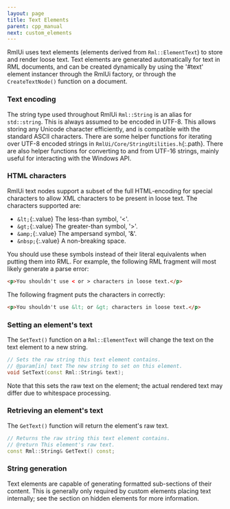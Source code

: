 ```yaml
---
layout: page
title: Text Elements
parent: cpp_manual
next: custom_elements
---
```


RmlUi uses text elements (elements derived from `Rml::ElementText`) to store and render loose text. Text elements are generated automatically for text in RML documents, and can be created dynamically by using the '#text' element instancer through the RmlUi factory, or through the `CreateTextNode()` function on a document.

### Text encoding

The string type used throughout RmlUi `Rml::String` is an alias for `std::string`. This is always assumed to be encoded in UTF-8. This allows storing any Unicode character efficiently, and is compatible with the standard ASCII characters. There are some helper functions for iterating over UTF-8 encoded strings in `RmlUi/Core/StringUtilities.h`{:.path}. There are also helper functions for converting to and from UTF-16 strings, mainly useful for interacting with the Windows API.

### HTML characters

RmlUi text nodes support a subset of the full HTML-encoding for special characters to allow XML characters to be present in loose text. The characters supported are:

* `&lt;`{:.value} The less-than symbol, '<'.
* `&gt;`{:.value} The greater-than symbol, '>'.
* `&amp;`{:.value} The ampersand symbol, '&'.
* `&nbsp;`{:.value} A non-breaking space. 

You should use these symbols instead of their literal equivalents when putting them into RML. For example, the following RML fragment will most likely generate a parse error:

```html
<p>You shouldn't use < or > characters in loose text.</p>
```

The following fragment puts the characters in correctly:

```html
<p>You shouldn't use &lt; or &gt; characters in loose text.</p>
```

### Setting an element's text

The `SetText()` function on a `Rml::ElementText` will change the text on the text element to a new string.

```cpp
// Sets the raw string this text element contains.
// @param[in] text The new string to set on this element.
void SetText(const Rml::String& text);
```

Note that this sets the raw text on the element; the actual rendered text may differ due to whitespace processing.

### Retrieving an element's text

The `GetText()` function will return the element's raw text.

```cpp
// Returns the raw string this text element contains.
// @return This element's raw text.
const Rml::String& GetText() const;
```

### String generation

Text elements are capable of generating formatted sub-sections of their content. This is generally only required by custom elements placing text internally; see the section on hidden elements for more information. 